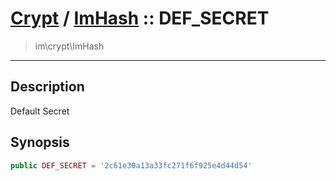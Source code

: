 # [Crypt](crypt.md) / [ImHash](crypt-ImHash.md) :: DEF_SECRET
 > im\crypt\ImHash
____

## Description
Default Secret

## Synopsis
```php
public DEF_SECRET = '2c61e30a13a33fc271f6f925e4d44d54'
```

